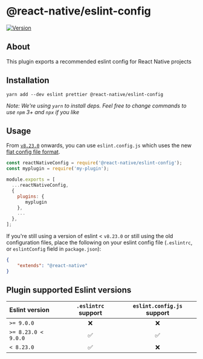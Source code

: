 # @react-native/eslint-config

[![Version][version-badge]][package]

## About
This plugin exports a recommended eslint config for React Native projects 

## Installation

```
yarn add --dev eslint prettier @react-native/eslint-config
```

*Note: We're using `yarn` to install deps. Feel free to change commands to use `npm` 3+ and `npx` if you like*

## Usage

From [`v8.23.0`](https://github.com/eslint/eslint/releases/tag/v8.23.0) onwards, you can use `eslint.config.js` which uses the new [flat config file format](https://eslint.org/docs/latest/user-guide/configuring/configuration-files-new).

```javascript
const reactNativeConfig = require('@react-native/eslint-config');  
const myplugin = require('my-plugin');

module.exports = [
  ...reactNativeConfig,
  {
    plugins: {
       myplugin    
    },
    ...
  },
];
```

If you're still using a version of eslint < `v8.23.0` or still using the old configuration files, place the following on your eslint config file (`.eslintrc`, or `eslintConfig` field in `package.json`):

```json
{
    "extends": "@react-native"
}
```

## Plugin supported Eslint versions

| Eslint version       | `.eslintrc` support | `eslint.config.js` support |
| :------------------- | :-----------------: | :------------------------: |
| `>= 9.0.0`           | ❌                  | ❌                         |
| `>= 8.23.0 < 9.0.0`  | ✅                  | ✅                         |
| `< 8.23.0`           | ✅                  | ❌                         |



[version-badge]: https://img.shields.io/npm/v/@react-native/eslint-config.svg?style=flat-square
[package]: https://www.npmjs.com/package/@react-native/eslint-config

